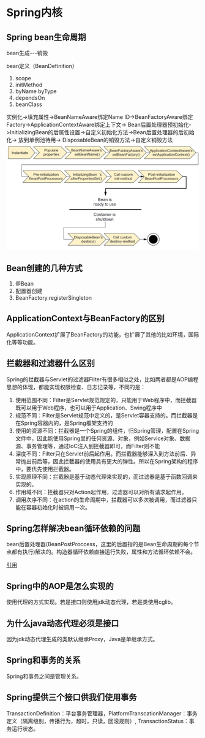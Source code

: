 # Spring内核

## Spring bean生命周期

bean生成---销毁

bean定义（BeanDefinition）

1. scope
2. initMethod
3. byName byType
4. dependsOn
5. beanClass

实例化->填充属性->BeanNameAware绑定Name ID->BeanFactoryAware绑定Factory->ApplicationContextAware绑定上下文->
Bean后置处理器预初始化->InitializingBean的后属性设置->自定义初始化方法->Bean后置处理器的后初始化->
放到单例池待用->
DisposableBean的销毁方法->自定义销毁方法
![Spring bean生命周期](assets/ec51edca3976e7e89132c88f3c524abe1e7de7d65f192906deb5cc6e96b683c2.png)  

## Bean创建的几种方式

1. @Bean
1. 配置器创建
1. BeanFactory.registerSingleton

## ApplicationContext与BeanFactory的区别

ApplicationContext扩展了BeanFactory的功能，也扩展了其他的比如环境，国际化等等功能。

## 拦截器和过滤器什么区别

Spring的拦截器与Servlet的过滤器Filter有很多相似之处，比如两者都是AOP编程思想的体现，都能实现权限检查、日志记录等，不同的是：

1. 使用范围不同：Filter是Servlet规范规定的，只能用于Web程序中，而拦截器既可以用于Web程序，也可以用于Application、Swing程序中
2. 规范不同：Filter是Servlet规范中定义的，是Servlet容器支持的。而拦截器是在Spring容器内的，是Spring框架支持的
3. 使用的资源不同：拦截器是一个Spring的组件，归Spring管理，配置在Spring文件中，因此能使用Spring里的任何资源、对象，例如Service对象、数据源、事务管理等，通过IoC注入到拦截器即可，而Filter则不能
4. 深度不同：Filter只在Servlet前后起作用。而拦截器能够深入到方法前后、异常抛出前后等，因此拦截器的使用具有更大的弹性。所以在Spring架构的程序中，要优先使用拦截器。
5. 实现原理不同：拦截器是基于动态代理来实现的，而过滤器是基于函数回调来实现的。
6. 作用域不同：拦截器只对Action起作用，过滤器可以对所有请求起作用。
7. 调用次序不同：在action的生命周期中，拦截器可以多次被调用，而过滤器只能在容器初始化时被调用一次。

## Spring怎样解决bean循环依赖的问题

bean后置处理器(BeanPostProccess，这里的后置指的是Bean生命周期的每个节点都有执行)解决的。构造器循环依赖直接运行失败，属性和方法循环依赖不会。

[引用](https://www.bilibili.com/video/BV1tx411o77Z?p=10)

## Spring中的AOP是怎么实现的

使用代理的方式实现。若是接口则使用jdk动态代理，若是类使用cglib。

## 为什么java动态代理必须是接口

因为jdk动态代理生成的类默认继承Proxy，Java是单继承方式。

## Spring和事务的关系

Spring和事务之间是管理关系。

## Spring提供三个接口供我们使用事务

TransactionDefinition：平台事务管理器，PlatformTranscationManager：事务定义（隔离级别，传播行为，超时，只读，回滚规则）, TransactionStatus：事务运行状态。
